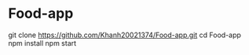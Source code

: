 # Food-app


git clone https://github.com/Khanh20021374/Food-app.git
cd Food-app
npm install
npm start

